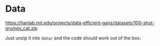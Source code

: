 # Data
https://hanlab.mit.edu/projects/data-efficient-gans/datasets/100-shot-grumpy_cat.zip

Just unzip it into `data/` and the code should work out of the box.
